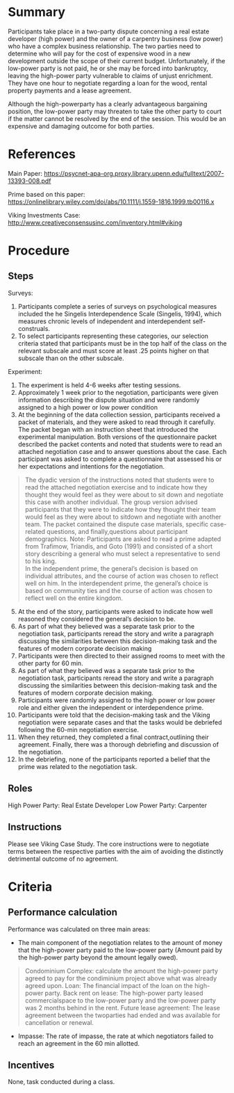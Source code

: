 # Summary
Participants take place in a two-party dispute concerning a real estate developer (high power) and the owner of a carpentry business (low power) who have a complex business relationship. The two parties need to determine who will pay for the cost of expensive wood in a new development outside the scope of their current budget. Unfortunately, if the low-power party is not paid, he or she may be forced into bankruptcy, leaving the high-power party vulnerable to claims of unjust enrichment.  They have one hour to negotiate regarding a loan for the wood, rental property payments and a lease agreement. 

Although the high-powerparty has a clearly advantageous bargaining position, the low-power party may threaten to take the other party to court if the matter cannot be resolved by the end of the session. This would be an expensive and damaging outcome for both parties. 

# References
Main Paper: https://psycnet-apa-org.proxy.library.upenn.edu/fulltext/2007-13393-008.pdf

Prime based on this paper: https://onlinelibrary.wiley.com/doi/abs/10.1111/j.1559-1816.1999.tb00116.x

Viking Investments Case: http://www.creativeconsensusinc.com/inventory.html#viking

# Procedure
## Steps
Surveys: 
1. Participants complete a series of surveys on psychological measures included the he Singelis Interdependence Scale (Singelis, 1994), which measures chronic levels of independent and interdependent self-construals.
2. To select participants representing these categories, our selection criteria stated that participants must be in the top half of the class on the relevant subscale and must score at least .25 points higher on that subscale than on the other subscale.

Experiment: 
1. The experiment is held 4-6 weeks after testing sessions.
2. Approximately 1 week prior to the negotiation, participants were given information describing the dispute situation and were randomly assigned to a high power or low power condition 
3. At the beginning of the data collection session, participants received a packet of materials, and they were asked to read through it carefully. The packet began with an instruction sheet that introduced the experimental manipulation. Both versions of the questionnaire packet described the packet contents and noted that students were to read an attached negotiation case and to answer questions about the case. Each participant was asked to complete a questionnaire that assessed his or her expectations and intentions for the negotiation. 
> The dyadic version of the instructions noted that students were to read the attached negotiation exercise and to indicate how they thought they would feel as they were about to sit down and negotiate this case with another individual. 
> The group version advised participants that they were to indicate how they thought their team would feel as they were about to sitdown and negotiate with another team. The packet contained the dispute case materials, specific case-related questions, and finally,questions about participant demographics.
> Note: Participants are asked to read a prime adapted from Trafimow, Triandis, and Goto (1991) and consisted of a short story describing a general who must select a representative to send to his king.  
>  In the independent prime, the general’s decision is based on individual attributes, and the course of action was chosen to reflect well on him.
>  In the interdependent prime, the general’s choice is based on community ties and the course of action was chosen to reflect well on the entire kingdom. 
5. At the end of the story, participants were asked to indicate how well reasoned they considered the general’s decision to be. 
6. As part of what they believed was a separate task prior to the negotiation task, participants reread the story and write a paragraph discussing the similarities between this decision-making task and the features of modern corporate decision making
7. Participants were then directed to their assigned rooms to meet with the other party for 60 min.  
8. As part of what they believed was a separate task prior to the negotiation task, participants reread the story and write a paragraph discussing the similarities between this decision-making task and the features of modern corporate decision making. 
9. Participants were randomly assigned to the high power or low power role and either given the independent or interdependence prime. 
10. Participants were told that the decision-making task and the Viking negotiation were separate cases and that the tasks would be debriefed following the 60-min negotiation exercise.
11. When they returned, they completed a final contract,outlining their agreement. Finally, there was a thorough debriefing and discussion of the negotiation.
12. In the debriefing, none of the participants reported a belief that the prime was related to the negotiation task.

## Roles 
High Power Party: Real Estate Developer
Low Power Party: Carpenter 

## Instructions
Please see Viking Case Study. The core instructions were to negotiate terms between the respective parties with the aim of avoiding the distinctly detrimental outcome of no agreement.

# Criteria
## Performance calculation
Performance was calculated on three main areas: 
- The main component of the negotiation relates to the amount of money that the high-power party paid to the low-power party (Amount paid by the high-power party beyond the amount legally owed).
> Condominium Complex: calculate the amount the high-power party agreed to pay for the condiminium project above what was already agreed upon.
> Loan: The financial impact of the loan on the high-power party.
> Back rent on lease: The high-power party leased commercialspace to the low-power party and the low-power party was 2 months behind in the rent.
> Future lease agreement: The lease agreement between the twoparties had ended and was available for cancellation or renewal.
- Impasse: The rate of impasse, the rate at which negotiators failed to reach an agreement in the 60 min allotted.

## Incentives
None, task conducted during a class.
